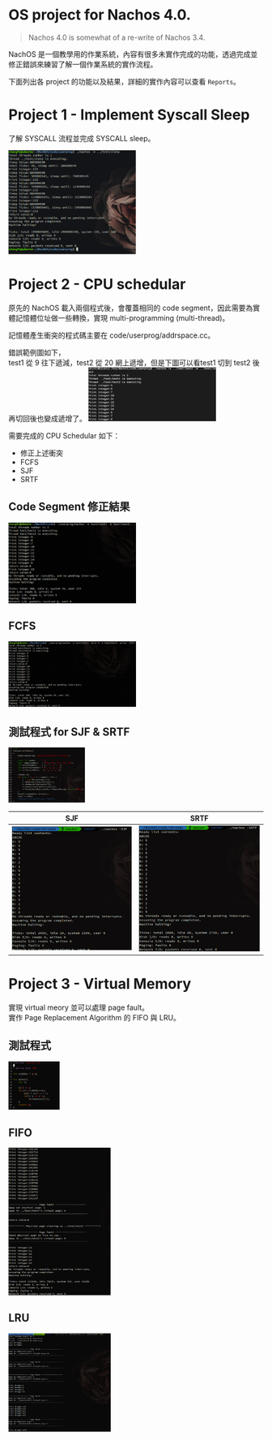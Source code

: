 # OS project for Nachos 4.0.
> Nachos 4.0 is somewhat of a re-write of Nachos 3.4.

NachOS 是一個教學用的作業系統，內容有很多未實作完成的功能，透過完成並修正錯誤來練習了解一個作業系統的實作流程。


下面列出各 project 的功能以及結果，詳細的實作內容可以查看 <code>Reports</code>。

# Project 1 - Implement Syscall Sleep
了解 SYSCALL 流程並完成 SYSCALL sleep。

<img src="./figures/pj1.png" width = "50%" />

# Project 2 - CPU schedular
原先的 NachOS 載入兩個程式後，會覆蓋相同的 code segment，因此需要為實體記憶體位址做一些轉換，實現 multi-programming (multi-thread)。

記憶體產生衝突的程式碼主要在 code/userprog/addrspace.cc。

錯誤範例圖如下，\
test1 從 9 往下遞減，test2 從 20 網上遞增，但是下圖可以看test1 切到 test2 後再切回後也變成遞增了。
<img src="./figures/err2.png" width = "50%" />

需要完成的 CPU Schedular 如下：
- 修正上述衝突
- FCFS
- SJF
- SRTF

## Code Segment 修正結果
<img src="./figures/fixed2.png" width = "50%" />

## FCFS
<img src="./figures/FCFS.png" width = "50%" />


## 測試程式 for SJF & SRTF
<img src="./figures/test2.png" width = "30%" />

| SJF | SRTF |
| ---- | ---- |
| <img src="./figures/SJF.png" width = "100%" /> | <img src="./figures/SRTF.png" width = "100%" /> |

# Project 3 - Virtual Memory

實現 virtual meory 並可以處理 page fault。\
實作 Page Replacement Algorithm 的 FIFO 與 LRU。

## 測試程式
<img src="./figures/test3.png" width = "20%" />

## FIFO
<img src="./figures/FIFO3 - 1.png" width = "40%" />

## LRU
<img src="./figures/LRU3.png" width = "40%" />
